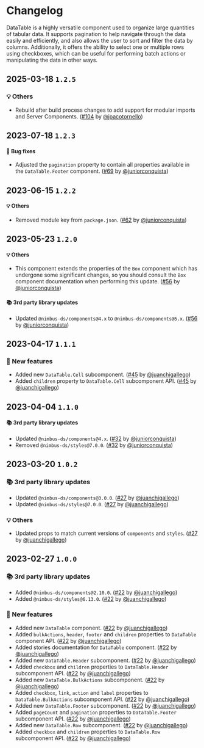 # Changelog

DataTable is a highly versatile component used to organize large quantities of tabular data. It supports pagination to help navigate through the data easily and efficiently, and also allows the user to sort and filter the data by columns. Additionally, it offers the ability to select one or multiple rows using checkboxes, which can be useful for performing batch actions or manipulating the data in other ways.

## 2025-03-18 `1.2.5`

### 💡 Others

- Rebuild after build process changes to add support for modular imports and Server Components. ([#104](https://github.com/TiendaNube/nimbus-patterns/pull/104) by [@joacotornello](https://github.com/joacotornello))

## 2023-07-18 `1.2.3`

#### 🐛 Bug fixes

- Adjusted the `pagination` property to contain all properties available in the `DataTable.Footer` component. ([#69](https://github.com/TiendaNube/nimbus-patterns/pull/69) by [@juniorconquista](https://github.com/juniorconquista))

## 2023-06-15 `1.2.2`

#### 💡 Others

- Removed module key from `package.json`. ([#62](https://github.com/TiendaNube/nimbus-patterns/pull/62) by [@juniorconquista](https://github.com/juniorconquista))

## 2023-05-23 `1.2.0`

#### 💡 Others

- This component extends the properties of the `Box` component which has undergone some significant changes, so you should consult the `Box` component documentation when performing this update. ([#56](https://github.com/TiendaNube/nimbus-patterns/pull/56) by [@juniorconquista](https://github.com/juniorconquista))

#### 📚 3rd party library updates

- Updated `@nimbus-ds/components@4.x` to `@nimbus-ds/components@5.x`. ([#56](https://github.com/TiendaNube/nimbus-patterns/pull/56) by [@juniorconquista](https://github.com/juniorconquista))

## 2023-04-17 `1.1.1`

### 🎉 New features

- Added new `DataTable.Cell` subcomponent. ([#45](https://github.com/TiendaNube/nimbus-patterns/pull/45) by [@juanchigallego](https://github.com/juanchigallego))
- Added `children` property to `DataTable.Cell` subcomponent API. ([#45](https://github.com/TiendaNube/nimbus-patterns/pull/45) by [@juanchigallego](https://github.com/juanchigallego))

## 2023-04-04 `1.1.0`

#### 📚 3rd party library updates

- Updated `@nimbus-ds/components@4.x`. ([#32](https://github.com/TiendaNube/nimbus-patterns/pull/32) by [@juniorconquista](https://github.com/juniorconquista))
- Removed `@nimbus-ds/styles@7.0.0`. ([#32](https://github.com/TiendaNube/nimbus-patterns/pull/32) by [@juniorconquista](https://github.com/juniorconquista))

## 2023-03-20 `1.0.2`

### 📚 3rd party library updates

- Updated `@nimbus-ds/components@3.0.0`. ([#27](https://github.com/TiendaNube/nimbus-patterns/pull/27) by [@juanchigallego](https://github.com/juanchigallego))
- Updated `@nimbus-ds/styles@7.0.0`. ([#27](https://github.com/TiendaNube/nimbus-patterns/pull/27) by [@juanchigallego](https://github.com/juanchigallego))

### 💡 Others

- Updated props to match current versions of `components` and `styles`. ([#27](https://github.com/TiendaNube/nimbus-patterns/pull/27) by [@juanchigallego](https://github.com/juanchigallego))

## 2023-02-27 `1.0.0`

### 📚 3rd party library updates

- Added `@nimbus-ds/components@2.10.0`. ([#22](https://github.com/TiendaNube/nimbus-patterns/pull/22) by [@juanchigallego](https://github.com/juanchigallego))
- Added `@nimbus-ds/styles@6.13.0`. ([#22](https://github.com/TiendaNube/nimbus-patterns/pull/22) by [@juanchigallego](https://github.com/juanchigallego))

### 🎉 New features

- Added new `DataTable` component. ([#22](https://github.com/TiendaNube/nimbus-patterns/pull/22) by [@juanchigallego](https://github.com/juanchigallego))
- Added `bulkActions`, `header`, `footer` and `children` properties to `DataTable` component API. ([#22](https://github.com/TiendaNube/nimbus-patterns/pull/22) by [@juanchigallego](https://github.com/juanchigallego))
- Added stories documentation for `DataTable` component. ([#22](https://github.com/TiendaNube/nimbus-patterns/pull/22) by [@juanchigallego](https://github.com/juanchigallego))
- Added new `DataTable.Header` subcomponent. ([#22](https://github.com/TiendaNube/nimbus-patterns/pull/22) by [@juanchigallego](https://github.com/juanchigallego))
- Added `checkbox` and `children` properties to `DataTable.Header` subcomponent API. ([#22](https://github.com/TiendaNube/nimbus-patterns/pull/22) by [@juanchigallego](https://github.com/juanchigallego))
- Added new `DataTable.BulkActions` subcomponent. ([#22](https://github.com/TiendaNube/nimbus-patterns/pull/22) by [@juanchigallego](https://github.com/juanchigallego))
- Added `checkbox`, `link`, `action` and `label` properties to `DataTable.BulkActions` subcomponent API. ([#22](https://github.com/TiendaNube/nimbus-patterns/pull/22) by [@juanchigallego](https://github.com/juanchigallego))
- Added new `DataTable.Footer` subcomponent. ([#22](https://github.com/TiendaNube/nimbus-patterns/pull/22) by [@juanchigallego](https://github.com/juanchigallego))
- Added `pageCount` and `pagination` properties to `DataTable.Footer` subcomponent API. ([#22](https://github.com/TiendaNube/nimbus-patterns/pull/22) by [@juanchigallego](https://github.com/juanchigallego))
- Added new `DataTable.Row` subcomponent. ([#22](https://github.com/TiendaNube/nimbus-patterns/pull/22) by [@juanchigallego](https://github.com/juanchigallego))
- Added `checkbox` and `children` properties to `DataTable.Row` subcomponent API. ([#22](https://github.com/TiendaNube/nimbus-patterns/pull/22) by [@juanchigallego](https://github.com/juanchigallego))
